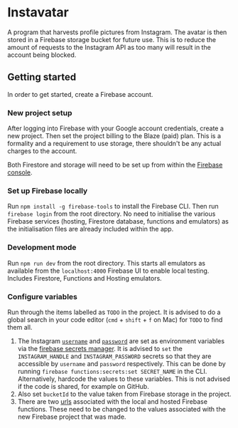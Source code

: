 # Instavatar

A program that harvests profile pictures from Instagram. The avatar is then stored in a Firebase storage bucket for future use. This is to reduce the amount of requests to the Instagram API as too many will result in the account being blocked.


## Getting started

In order to get started, create a Firebase account.

### New project setup

After logging into Firebase with your Google account credentials, create a new project. Then set the project billing to the Blaze (paid) plan. This is a formality and a requirement to use storage, there shouldn't be any actual charges to the account.

Both Firestore and storage will need to be set up from within the [Firebase console](https://console.firebase.google.com).

### Set up Firebase locally

Run `npm install -g firebase-tools` to install the Firebase CLI. Then run `firebase login` from the root directory. No need to initialise the various Firebase services (hosting, Firestore database, functions and emulators) as the initialisation files are already included within the app.

### Development mode

Run `npm run dev` from the root directory. This starts all emulators as available from the `localhost:4000` Firebase UI to enable local testing. Includes Firestore, Functions and Hosting emulators.

### Configure variables

Run through the items labelled as `TODO` in the project. It is advised to do a global search in your code editor (`cmd` + `shift` + `f` on Mac) for `TODO` to find them all.
  1. The Instagram [`username`](https://github.com/Isoaxe/instavatar/blob/master/functions/index.mjs#L8) and [`password`](https://github.com/Isoaxe/instavatar/blob/master/functions/index.mjs#L9) are set as environment variables via the [firebase secrets manager](https://firebase.google.com/docs/functions/config-env#secret-manager). It is advised to `set` the `INSTAGRAM_HANDLE` and `INSTAGRAM_PASSWORD` secrets so that they are accessible by `username` and `password` respectively. This can be done by running `firebase functions:secrets:set SECRET_NAME` in the CLI. Alternatively, hardcode the values to these variables. This is not advised if the code is shared, for example on GitHub.
  2. Also set `bucketId` to the value taken from Firebase storage in the project.
  3. There are two [urls](https://github.com/Isoaxe/instavatar/blob/master/app.js#L8) associated with the local and hosted Firebase functions. These need to be changed to the values associated with the new Firebase project that was made.
